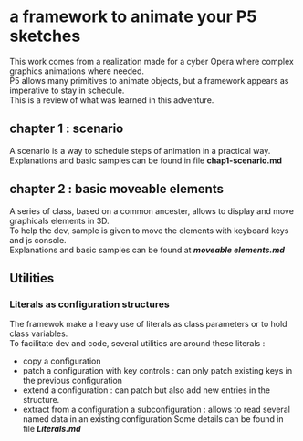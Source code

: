 # a framework to animate your P5 sketches 
This work comes from a realization made for a cyber Opera where complex graphics animations where needed.   
P5 allows many primitives to animate objects, but a framework appears as imperative to stay in schedule.  
This is a review of what was learned in this adventure. 

## chapter 1 : scenario 
A scenario is a way to schedule steps of animation in a practical way.   
Explanations and basic samples can be found in file **chap1-scenario.md**   
## chapter 2 : basic moveable elements 
A series of class, based on a common ancester, allows to display and move graphicals elements in 3D.   
To help the dev, sample is given to move the elements with keyboard keys and js console.   
Explanations and basic samples can be found at ***moveable elements.md*** 
## Utilities 
### Literals as configuration structures 
The framewok make a heavy use of literals as class parameters or to hold class variables.  
To facilitate dev and code, several utilities are around these literals : 
- copy a configuration  
- patch a configuration with key controls : can only patch existing keys in the previous configuration
- extend a configuration : can patch but also add new entries in the structure.   
- extract from a configuration a subconfiguration : allows to read several named data in an existing configuration 
Some details can be found in file ***Literals.md***    

  



